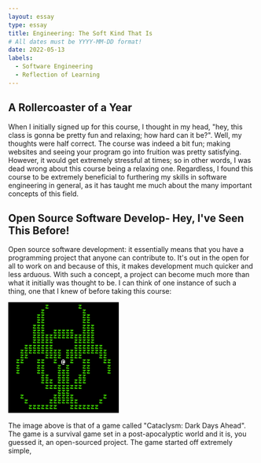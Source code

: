 ```yaml
---
layout: essay
type: essay
title: Engineering: The Soft Kind That Is
# All dates must be YYYY-MM-DD format!
date: 2022-05-13
labels:
  - Software Engineering
  - Reflection of Learning
---
```

## A Rollercoaster of a Year

When I initially signed up for this course, I thought in my head, "hey, this class is gonna be pretty fun and relaxing; how hard can it be?". Well, my thoughts were
half correct. The course was indeed a bit fun; making websites and seeing your program go into fruition was pretty satisfying. However, it would get extremely
stressful at times; so in other words, I was dead wrong about this course being a relaxing one. Regardless, I found this course to be extremely beneficial
to furthering my skills in software engineering in general, as it has taught me much about the many important concepts of this field.

## Open Source Software Develop- Hey, I've Seen This Before!

Open source software development: it essentially means that you have a programming project that anyone can contribute to. It's out in the open for all to work on and because of this, it makes development much quicker and less arduous. With such a concept, a project can become much more than what it initially was thought to be. I can think of one instance of such a thing, one that I knew of before taking this course:

<img src="../images/cdda.png">

The image above is that of a game called "Cataclysm: Dark Days Ahead". The game is a survival game set in a post-apocalyptic world and it is, you guessed it, an open-sourced project. The game started off extremely simple, 
